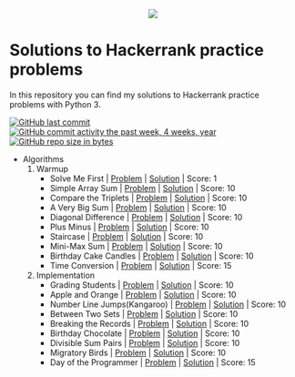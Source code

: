 
<p align="center"><a href="https://https://www.hackerrank.com/joadruetta"><img src="https://i0.wp.com/gradsingames.com/wp-content/uploads/2016/05/856771_668224053197841_1943699009_o.png" ></a></p>

# Solutions to Hackerrank practice problems
In this repository you can find my solutions to Hackerrank practice problems with Python 3.

[![GitHub last commit](https://img.shields.io/github/last-commit/joacodru/HackerrankPractice.svg)](https://github.com/joacodru/HackerRankPractice) 
[![GitHub commit activity the past week, 4 weeks, year](https://img.shields.io/github/commit-activity/y/joacodru/HackerrankPractice.svg)](https://github.com/joacodru/HackerRankPractice)
[![GitHub repo size in bytes](https://img.shields.io/github/repo-size/joacodru/HackerrankPractice.svg)](https://github.com/joacodru/HackerRankPractice) 

- Algorithms
    01. Warmup
        - Solve Me First | [Problem](https://www.hackerrank.com/challenges/solve-me-first/problem) | [Solution](https://github.com/joacodru/HackerRankPractice/blob/main/Algorithms/01.Warmup/001.Solve%20Me%20First.js) | Score: 1
        - Simple Array Sum | [Problem](https://www.hackerrank.com/challenges/simple-array-sum/problem) | [Solution](https://github.com/joacodru/HackerRankPractice/blob/main/Algorithms/01.Warmup/002.Simple%20Array%20Sum.c) | Score: 10
        - Compare the Triplets | [Problem](https://www.hackerrank.com/challenges/compare-the-triplets/problem) | [Solution](https://github.com/joacodru/HackerRankPractice/blob/main/Algorithms/01.Warmup/003.Compare%20the%20Triplets.py) | Score: 10
        - A Very Big Sum | [Problem](https://www.hackerrank.com/challenges/a-very-big-sum/problem) | [Solution](https://github.com/joacodru/HackerRankPractice/blob/main/Algorithms/01.Warmup/004.A%20Very%20Big%20Sum.py) | Score: 10
        - Diagonal Difference | [Problem](https://www.hackerrank.com/challenges/diagonal-difference/problem) | [Solution](https://github.com/joacodru/HackerRankPractice/blob/main/Algorithms/01.Warmup/005.Diagonal%20Difference.py) | Score: 10
        - Plus Minus | [Problem](https://www.hackerrank.com/challenges/plus-minus/problem) | [Solution](https://github.com/joacodru/HackerRankPractice/blob/main/Algorithms/01.Warmup/006.Plus%20Minus.py) | Score: 10
        - Staircase | [Problem](https://www.hackerrank.com/challenges/staircase/problem) | [Solution](https://github.com/joacodru/HackerRankPractice/blob/main/Algorithms/01.Warmup/007.Staircase.py) | Score: 10
		- Mini-Max Sum | [Problem](https://www.hackerrank.com/challenges/mini-max-sum/problem) | [Solution](https://github.com/joacodru/HackerRankPractice/blob/main/Algorithms/01.Warmup/008.Mini-Max%20Sum.py) | Score: 10
        - Birthday Cake Candles | [Problem](https://www.hackerrank.com/challenges/birthday-cake-candles/problem) | [Solution](https://github.com/joacodru/HackerRankPractice/blob/main/Algorithms/01.Warmup/009.Birthday%20Cake%20Candles.py) | Score: 10
        - Time Conversion | [Problem](https://www.hackerrank.com/challenges/time-conversion/problem) | [Solution](https://github.com/joacodru/HackerRankPractice/blob/main/Algorithms/01.Warmup/010.Time%20Conversion.py) | Score: 15
    02. Implementation
        - Grading Students | [Problem](https://www.hackerrank.com/challenges/grading/problem) | [Solution](https://github.com/joacodru/HackerRankPractice/blob/main/Algorithms/02.Implementation/001.Grading%20Students.py) | Score: 10
        - Apple and Orange | [Problem](https://www.hackerrank.com/challenges/apple-and-orange/problem) | [Solution](https://github.com/joacodru/HackerRankPractice/blob/main/Algorithms/02.Implementation/002.Apple%20and%20Orange.py) | Score: 10
        - Number Line Jumps(Kangaroo) | [Problem](https://www.hackerrank.com/challenges/kangaroo/problem) | [Solution](https://github.com/joacodru/HackerRankPractice/blob/main/Algorithms/02.Implementation/003.Number%20Line%20Jumps.py) | Score: 10
        - Between Two Sets | [Problem](https://www.hackerrank.com/challenges/between-two-sets/problem) | [Solution](https://github.com/joacodru/HackerRankPractice/blob/main/Algorithms/02.Implementation/004.Between%20Two%20Sets.py) | Score: 10
        - Breaking the Records | [Problem](https://www.hackerrank.com/challenges/breaking-best-and-worst-records/problem) | [Solution](https://github.com/joacodru/HackerRankPractice/blob/main/Algorithms/02.Implementation/005.Breaking%20the%20Records.py) | Score: 10
		- Birthday Chocolate | [Problem](https://www.hackerrank.com/challenges/the-birthday-bar/problem) | [Solution](https://github.com/joacodru/HackerRankPractice/blob/main/Algorithms/02.Implementation/006.Subarray%20Division.py) | Score: 10
		- Divisible Sum Pairs | [Problem](https://www.hackerrank.com/challenges/divisible-sum-pairs/problem) | [Solution](https://github.com/joacodru/HackerRankPractice/blob/main/Algorithms/02.Implementation/007.Divisible%20Sum%20Pairs.py) | Score: 10
		- Migratory Birds | [Problem](https://www.hackerrank.com/challenges/migratory-birds/problem) | [Solution](https://github.com/joacodru/HackerRankPractice/blob/main/Algorithms/02.Implementation/008.%20Migratory%20Birds.py) | Score: 10
		- Day of the Programmer | [Problem](https://www.hackerrank.com/challenges/day-of-the-programmer/problem) | [Solution](https://github.com/joacodru/HackerRankPractice/blob/main/Algorithms/02.Implementation/009.Day%20of%20the%20Programmer.py) | Score: 15
